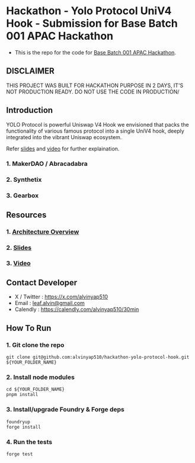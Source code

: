 
# Hackathon - Yolo Protocol UniV4 Hook - Submission for Base Batch 001 APAC Hackathon

- This is the repo for the code for [Base Batch 001 APAC Hackathon](https://base-batch-apac.devfolio.co/).

## DISCLAIMER

THIS PROJECT WAS BUILT FOR HACKATHON PURPOSE IN 2 DAYS, IT'S NOT PRODUCTION READY. DO NOT USE THE CODE IN PRODUCTION/

## Introduction

YOLO Protocol is powerful Uniswap V4 Hook we envisioned that packs the functionality of various famous protocol into a single UniV4 hook, deeply integrated into the vibrant Uniswap ecosystem.

Refer [slides](https://www.canva.com/design/DAGnrDb8YJA/LGP_C-huOglqdulIq66-nA/edit?utm_content=DAGnrDb8YJA&utm_campaign=designshare&utm_medium=link2&utm_source=sharebutton) and [video]() for further explaination.

### 1. MakerDAO / Abracadabra

### 2. Synthetix

### 3. Gearbox

## Resources

### 1. [Architecture Overview](https://excalidraw.com/#json=AAGt5LXoErhwoo8LEUqcQ,Za0EqrGsHfxef2Oeo3oYLQ)
### 2. [Slides](https://www.canva.com/design/DAGnrDb8YJA/LGP_C-huOglqdulIq66-nA/edit?utm_content=DAGnrDb8YJA&utm_campaign=designshare&utm_medium=link2&utm_source=sharebutton)
### 3. [Video](https://www.loom.com/share/7663873f69a44fdaac95767267f19c6b?sid=ef5a26f4-50db-489f-95b5-8e11c5687a2b)

## Contact Developer

- X / Twitter   : https://x.com/alvinyap510
- Email         : leaf.alvin@gmail.com
- Calendly      : https://calendly.com/alvinyap510/30min

## How To Run

### 1. Git clone the repo
```
git clone git@github.com:alvinyap510/hackathon-yolo-protocol-hook.git ${YOUR_FOLDER_NAME}
```

### 2. Install node modules
```
cd ${YOUR_FOLDER_NAME}
pnpm install
```

### 3. Install/upgrade Foundry & Forge deps
```
foundryup
forge install

```

### 4. Run the tests
```
forge test
```
